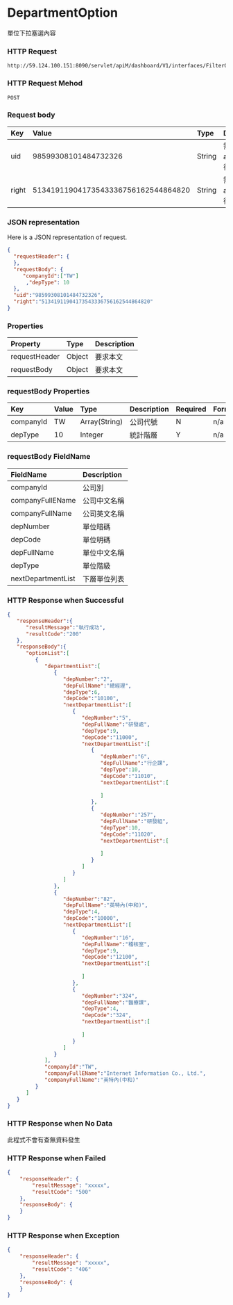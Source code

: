 # DepartmentOption
單位下拉塞選內容

### HTTP Request
```
http://59.124.100.151:8090/servlet/apiM/dashboard/V1/interfaces/FilterOption/DepartmentOption
```

### HTTP Request Mehod
```
POST
```

### Request body
| Key | Value | Type | Description |
|:----------|:-------------|:-----|:------------|
| uid | 98599308101484732326 | String | 需透過apiLogin取得
| right | 51341911904173543336756162544864820 | String | 需透過apiLogin取得 |

### JSON representation

Here is a JSON representation of request.
```json
{
  "requestHeader": {
  },
  "requestBody": {
     "companyId":["TW"]
      ,"depType": 10
  },
  "uid":"98599308101484732326",
  "right":"51341911904173543336756162544864820"
}
```

### Properties
| Property | Type | Description |
|:---------|:-----|:------------|
| requestHeader | Object | 要求本文 |
| requestBody | Object | 要求本文 |

### requestBody Properties
| Key | Value | Type | Description | Required | Format |
|:----------|:-------------|:-----|:------------|:------------|:------------|
| companyId | TW | Array(String) | 公司代號 | N | n/a |
| depType | 10 | Integer | 統計階層 | Y | n/a |

### requestBody FieldName
| FieldName | Description |
|:----------|:-------------|
| companyId | 公司別 |
| companyFullEName | 公司中文名稱 |
| companyFullName | 公司英文名稱 |
| depNumber | 單位暗碼 |
| depCode | 單位明碼 |
| depFullName | 單位中文名稱 |
| depType | 單位階級 |
| nextDepartmentList | 下層單位列表 |

### HTTP Response when Successful
```json
{
   "responseHeader":{
      "resultMessage":"執行成功",
      "resultCode":"200"
   },
   "responseBody":{
      "optionList":[
         {
            "departmentList":[
               {
                  "depNumber":"2",
                  "depFullName":"總經理",
                  "depType":6,
                  "depCode":"10100",
                  "nextDepartmentList":[
                     {
                        "depNumber":"5",
                        "depFullName":"研發處",
                        "depType":9,
                        "depCode":"11000",
                        "nextDepartmentList":[
                           {
                              "depNumber":"6",
                              "depFullName":"行企課",
                              "depType":10,
                              "depCode":"11010",
                              "nextDepartmentList":[
                                 
                              ]
                           },
                           {
                              "depNumber":"257",
                              "depFullName":"研發組",
                              "depType":10,
                              "depCode":"11020",
                              "nextDepartmentList":[
                                 
                              ]
                           }
                        ]
                     }
                  ]
               },
               {
                  "depNumber":"82",
                  "depFullName":"英特內(中和)",
                  "depType":4,
                  "depCode":"10000",
                  "nextDepartmentList":[
                     {
                        "depNumber":"16",
                        "depFullName":"稽核室",
                        "depType":9,
                        "depCode":"12100",
                        "nextDepartmentList":[
                           
                        ]
                     },
                     {
                        "depNumber":"324",
                        "depFullName":"醫療課",
                        "depType":4,
                        "depCode":"324",
                        "nextDepartmentList":[
                           
                        ]
                     }
                  ]
               }
            ],
            "companyId":"TW",
            "companyFullEName":"Internet Information Co., Ltd.",
            "companyFullName":"英特內(中和)"
         }
      ]
   }
}
```

### HTTP Response when No Data
此程式不會有查無資料發生

### HTTP Response when Failed
```json
{
    "responseHeader": {
        "resultMessage": "xxxxx",
        "resultCode": "500"
    },
    "responseBody": {
    }
}
```

### HTTP Response when Exception
```json
{
    "responseHeader": {
        "resultMessage": "xxxxx",
        "resultCode": "406"
    },
    "responseBody": {
    }
}
```

